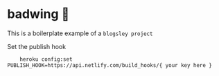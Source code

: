 # badwing :guitar:

This is a boilerplate example of a `blogsley project`

Set the publish hook

        heroku config:set PUBLISH_HOOK=https://api.netlify.com/build_hooks/{ your key here }
